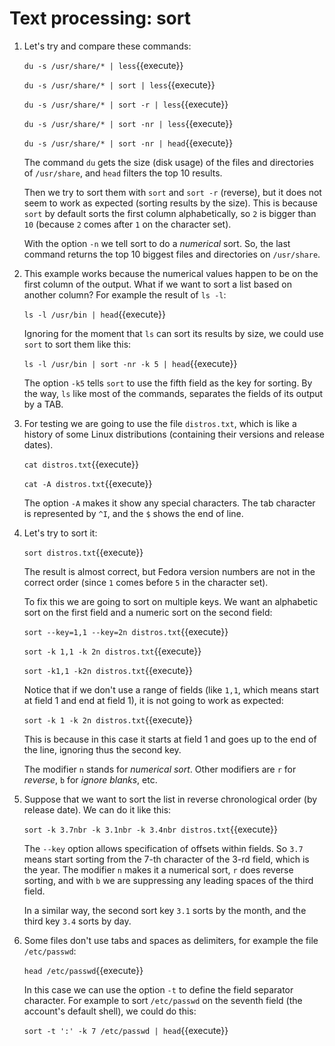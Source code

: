 # Text processing: sort

1. Let's try and compare these commands:

   `du -s /usr/share/* | less`{{execute}}

   `du -s /usr/share/* | sort | less`{{execute}}

   `du -s /usr/share/* | sort -r | less`{{execute}}

   `du -s /usr/share/* | sort -nr | less`{{execute}}

   `du -s /usr/share/* | sort -nr | head`{{execute}}

   The command `du` gets the size (disk usage) of the files and
   directories of `/usr/share`, and `head` filters the top 10 results.
   
   Then we try to sort them with `sort` and `sort -r` (reverse), but
   it does not seem to work as expected (sorting results by the size).
   This is because `sort` by default sorts the first column
   alphabetically, so `2` is bigger than `10` (because `2` comes after
   `1` on the character set).
   
   With the option `-n` we tell sort to do a _numerical_ sort. So, the
   last command returns the top 10 biggest files and directories on
   `/usr/share`.
   
2. This example works because the numerical values happen to be on the
   first column of the output. What if we want to sort a list based on
   another column? For example the result of `ls -l`:
   
   `ls -l /usr/bin | head`{{execute}}
   
   Ignoring for the moment that `ls` can sort its results by size, we
   could use `sort` to sort them like this:
    
   `ls -l /usr/bin | sort -nr -k 5 | head`{{execute}}
   
   The option `-k5` tells `sort` to use the fifth field as the key for
   sorting. By the way, `ls` like most of the commands, separates the
   fields of its output by a TAB.
   
3. For testing we are going to use the file `distros.txt`, which is
   like a history of some Linux distributions (containing their
   versions and release dates).
   
   `cat distros.txt`{{execute}}

   `cat -A distros.txt`{{execute}}

   The option `-A` makes it show any special characters. The tab
   character is represented by `^I`, and the `$` shows the end of
   line.
   
4. Let's try to sort it:

   `sort distros.txt`{{execute}}
   
   The result is almost correct, but Fedora version numbers are not in
   the correct order (since `1` comes before `5` in the character set).
   
   To fix this we are going to sort on multiple keys. We want an
   alphabetic sort on the first field and a numeric sort on the second
   field:
   
   `sort --key=1,1 --key=2n distros.txt`{{execute}}
   
   `sort -k 1,1 -k 2n distros.txt`{{execute}}
   
   `sort -k1,1 -k2n distros.txt`{{execute}}
   
   Notice that if we don't use a range of fields (like `1,1`, which
   means start at field 1 and end at field 1), it is not going to work
   as expected:

   `sort -k 1 -k 2n distros.txt`{{execute}}
   
   This is because in this case it starts at field 1 and goes up to
   the end of the line, ignoring thus the second key.
   
   The modifier `n` stands for _numerical sort_. Other modifiers are
   `r` for _reverse_, `b` for _ignore blanks_, etc.

5. Suppose that we want to sort the list in reverse chronological
   order (by release date). We can do it like this:
   
   `sort -k 3.7nbr -k 3.1nbr -k 3.4nbr distros.txt`{{execute}}

   The `--key` option allows specification of offsets within fields.
   So `3.7` means start sorting from the 7-th character of the 3-rd
   field, which is the year. The modifier `n` makes it a numerical
   sort, `r` does reverse sorting, and with `b` we are suppressing any
   leading spaces of the third field.
   
   In a similar way, the second sort key `3.1` sorts by the month, and
   the third key `3.4` sorts by day.

6. Some files don't use tabs and spaces as delimiters, for example
   the file `/etc/passwd`:
   
   `head /etc/passwd`{{execute}}
   
   In this case we can use the option `-t` to define the field
   separator character. For example to sort `/etc/passwd` on the
   seventh field (the account's default shell), we could do this:
   
   `sort -t ':' -k 7 /etc/passwd | head`{{execute}}
